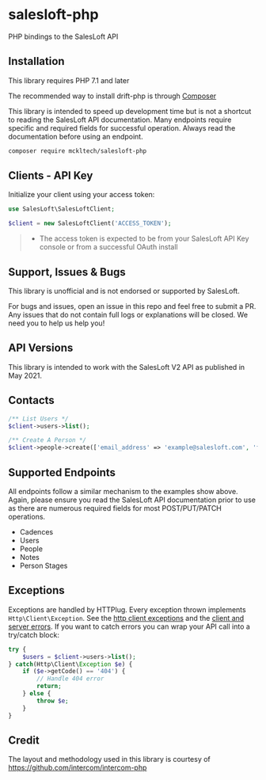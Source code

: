 # salesloft-php

PHP bindings to the SalesLoft API

## Installation

This library requires PHP 7.1 and later

The recommended way to install drift-php is through [Composer](https://getcomposer.org)

This library is intended to speed up development time but is not a shortcut to reading the SalesLoft API documentation. Many endpoints require specific and required fields for successful operation. Always read the documentation before using an endpoint.

```sh
composer require mckltech/salesloft-php
```

## Clients - API Key 

Initialize your client using your access token:

```php
use SalesLoft\SalesLoftClient;

$client = new SalesLoftClient('ACCESS_TOKEN');
```

> - The access token is expected to be from your SalesLoft API Key console or from a successful OAuth install


## Support, Issues & Bugs

This library is unofficial and is not endorsed or supported by SalesLoft.

For bugs and issues, open an issue in this repo and feel free to submit a PR. Any issues that do not contain full logs or explanations will be closed. We need you to help us help you!

## API Versions

This library is intended to work with the SalesLoft V2 API as published in May 2021.

## Contacts

```php
/** List Users */
$client->users->list();

/** Create A Person */
$client->people->create(['email_address' => 'example@salesloft.com', 'first_name' => 'Sales', 'last_name' => 'Loft']);
```

## Supported Endpoints

All endpoints follow a similar mechanism to the examples show above. Again, please ensure you read the SalesLoft API documentation prior to use as there are numerous required fields for most POST/PUT/PATCH operations.

- Cadences 
- Users
- People
- Notes
- Person Stages

## Exceptions

Exceptions are handled by HTTPlug. Every exception thrown implements `Http\Client\Exception`. See the [http client exceptions](http://docs.php-http.org/en/latest/httplug/exceptions.html) and the [client and server errors](http://docs.php-http.org/en/latest/plugins/error.html). If you want to catch errors you can wrap your API call into a try/catch block:

```php
try {
    $users = $client->users->list();
} catch(Http\Client\Exception $e) {
    if ($e->getCode() == '404') {
        // Handle 404 error
        return;
    } else {
        throw $e;
    }
}
```

## Credit

The layout and methodology used in this library is courtesy of https://github.com/intercom/intercom-php


